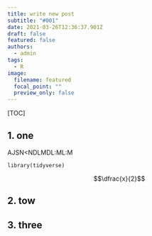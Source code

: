 ```yaml
---
title: write new post
subtitle: "#001"
date: 2021-03-26T12:36:37.901Z
draft: false
featured: false
authors:
  - admin
tags:
  - R
image:
  filename: featured
  focal_point: ""
  preview_only: false
---
```


[TOC]

## 1. one


AJSN<NDLMDL:ML:M
```
library(tidyverse)
```

$$\dfrac{x}{2}$$

## 2. tow

## 3. three

